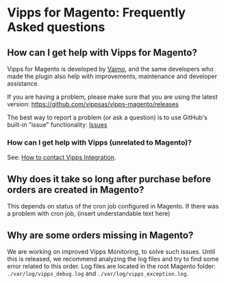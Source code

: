 # Vipps for Magento: Frequently Asked questions

## How can I get help with Vipps for Magento?

Vipps for Magento is developed by [Vaimo](https://www.vaimo.com), and the same developers who made
the plugin also help with improvements, maintenance and developer assistance.

If you are having a problem, please make sure that you are using the latest version:
https://github.com/vippsas/vipps-magento/releases

The best way to report a problem (or ask a question) is to use GitHub's built-in "issue" functionality:
[Issues](https://github.com/vippsas/vipps-magento/issues)

### How can I get help with Vipps (unrelated to Magento)?

See: [How to contact Vipps Integration](https://github.com/vippsas/vipps-developers/blob/master/contact.md).

## Why does it take so long after purchase before orders are created in Magento?

This depends on status of the cron job configured in Magento.
If there was a problem with cron job, (insert understandable text here)

## Why are some orders missing in Magento?

We are working on improved Vipps Monitoring, to solve such issues.
Until this is released, we recommend analyzing the log files and try to find some error related to this order.
Log files are located in the root Magento folder: `./var/log/vipps_debug.log` and `./var/log/vipps_exception.log`.
